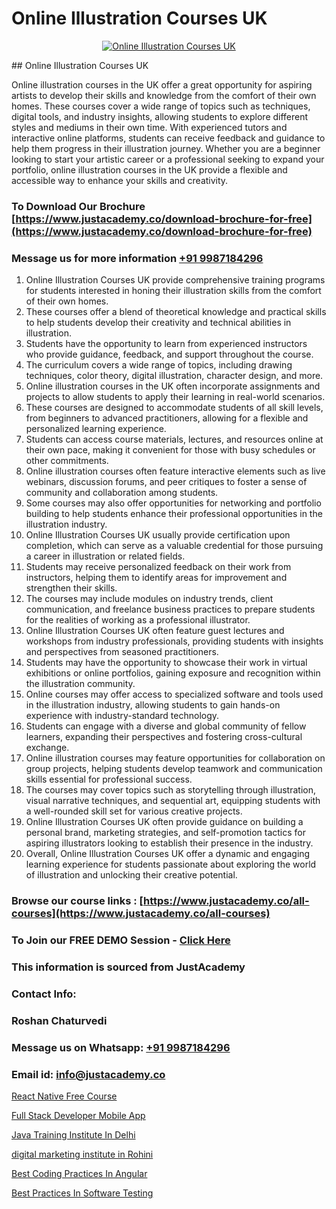 # Online Illustration Courses UK

<p align="center">
  <a href="https://justacademy.co/all-courses">
    <img src="https://i.ibb.co/P5KtSQ2/ui-ux.png" alt="Online Illustration Courses UK">
  </a>
</p>
## Online Illustration Courses UK

Online illustration courses in the UK offer a great opportunity for aspiring artists to develop their skills and knowledge from the comfort of their own homes. These courses cover a wide range of topics such as techniques, digital tools, and industry insights, allowing students to explore different styles and mediums in their own time. With experienced tutors and interactive online platforms, students can receive feedback and guidance to help them progress in their illustration journey. Whether you are a beginner looking to start your artistic career or a professional seeking to expand your portfolio, online illustration courses in the UK provide a flexible and accessible way to enhance your skills and creativity.
### To Download Our Brochure [https://www.justacademy.co/download-brochure-for-free](https://www.justacademy.co/download-brochure-for-free)
### Message us for more information [+91 9987184296](https://api.whatsapp.com/send?phone=919987184296)
1) Online Illustration Courses UK provide comprehensive training programs for students interested in honing their illustration skills from the comfort of their own homes.
2) These courses offer a blend of theoretical knowledge and practical skills to help students develop their creativity and technical abilities in illustration.
3) Students have the opportunity to learn from experienced instructors who provide guidance, feedback, and support throughout the course.
4) The curriculum covers a wide range of topics, including drawing techniques, color theory, digital illustration, character design, and more.
5) Online illustration courses in the UK often incorporate assignments and projects to allow students to apply their learning in real-world scenarios.
6) These courses are designed to accommodate students of all skill levels, from beginners to advanced practitioners, allowing for a flexible and personalized learning experience.
7) Students can access course materials, lectures, and resources online at their own pace, making it convenient for those with busy schedules or other commitments.
8) Online illustration courses often feature interactive elements such as live webinars, discussion forums, and peer critiques to foster a sense of community and collaboration among students.
9) Some courses may also offer opportunities for networking and portfolio building to help students enhance their professional opportunities in the illustration industry.
10) Online Illustration Courses UK usually provide certification upon completion, which can serve as a valuable credential for those pursuing a career in illustration or related fields.
11) Students may receive personalized feedback on their work from instructors, helping them to identify areas for improvement and strengthen their skills.
12) The courses may include modules on industry trends, client communication, and freelance business practices to prepare students for the realities of working as a professional illustrator.
13) Online Illustration Courses UK often feature guest lectures and workshops from industry professionals, providing students with insights and perspectives from seasoned practitioners.
14) Students may have the opportunity to showcase their work in virtual exhibitions or online portfolios, gaining exposure and recognition within the illustration community.
15) Online courses may offer access to specialized software and tools used in the illustration industry, allowing students to gain hands-on experience with industry-standard technology.
16) Students can engage with a diverse and global community of fellow learners, expanding their perspectives and fostering cross-cultural exchange.
17) Online illustration courses may feature opportunities for collaboration on group projects, helping students develop teamwork and communication skills essential for professional success.
18) The courses may cover topics such as storytelling through illustration, visual narrative techniques, and sequential art, equipping students with a well-rounded skill set for various creative projects.
19) Online Illustration Courses UK often provide guidance on building a personal brand, marketing strategies, and self-promotion tactics for aspiring illustrators looking to establish their presence in the industry.
20) Overall, Online Illustration Courses UK offer a dynamic and engaging learning experience for students passionate about exploring the world of illustration and unlocking their creative potential.

### Browse our course links : [https://www.justacademy.co/all-courses](https://www.justacademy.co/all-courses) 
### To Join our FREE DEMO Session - [Click Here](https://www.justacademy.co/register-for-course-demo)


### This information is sourced from JustAcademy
### Contact Info:
### Roshan Chaturvedi
### Message us on Whatsapp: [+91 9987184296](https://api.whatsapp.com/send?phone=919987184296)
### Email id: [info@justacademy.co](mailto:info@justacademy.co)
                
[React Native Free Course](0)

[Full Stack Developer Mobile App](https://www.linkedin.com/pulse/full-stack-developer-mobile-app-justacademy-chandigarh-m728c/)

[Java Training Institute In Delhi](https://medium.com/@surajvaishnav5015/java-training-institute-in-delhi-ed526311c79f)

[digital marketing institute in Rohini](https://medium.com/@akanshapatil/digital-marketing-institute-in-rohini-f4db13729631)

[Best Coding Practices In Angular](https://justacademyin.github.io/justacademy/best-coding-practices-in-angular)

[Best Practices In Software Testing](https://justacademyin.github.io/justacademy/best-practices-in-software-testing)

